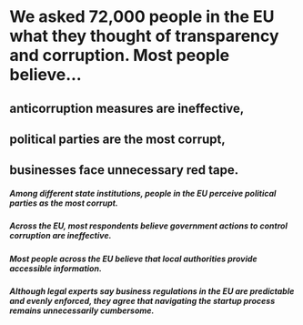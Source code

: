 # We asked 72,000 people in the EU what they thought of transparency and corruption. Most people believe...

## anticorruption measures are ineffective,

## political parties are the most corrupt,

## businesses face unnecessary red tape.

##### Among different state institutions, people in the EU perceive political parties as the most corrupt.

##### Across the EU, most respondents believe government actions to control corruption are ineffective.

##### Most people across the EU believe that local authorities provide accessible information.

##### Although legal experts say business regulations in the EU are predictable and evenly enforced, they agree that navigating the startup process remains unnecessarily cumbersome.
